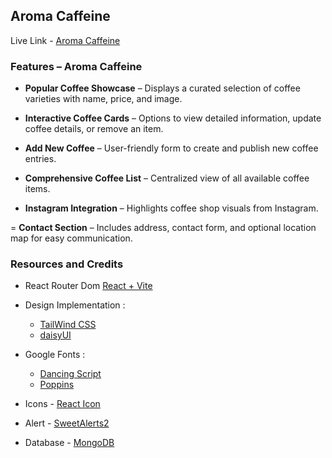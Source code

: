 ## Aroma Caffeine

Live Link - [Aroma Caffeine](https://aroma-caffeine.web.app/)

### Features – Aroma Caffeine

- **Popular Coffee Showcase** – Displays a curated selection of coffee varieties with name, price, and image.

- **Interactive Coffee Cards** – Options to view detailed information, update coffee details, or remove an item.

- **Add New Coffee** – User-friendly form to create and publish new coffee entries.

- **Comprehensive Coffee List** – Centralized view of all available coffee items.

- **Instagram Integration** – Highlights coffee shop visuals from Instagram.

= **Contact Section** – Includes address, contact form, and optional location map for easy communication.

### Resources and Credits

- React Router Dom [React + Vite](https://reactrouter.com/home)
- Design Implementation :

  - [TailWind CSS](https://tailwindcss.com/)
  - [daisyUI](https://daisyui.com/)

- Google Fonts :

  - [Dancing Script](https://fonts.google.com/specimen/Dancing+Script)
  - [Poppins](https://fonts.google.com/specimen/Poppins)

- Icons - [React Icon](https://react-icons.github.io/react-icons/)
- Alert - [SweetAlerts2](https://sweetalert2.github.io/)

- Database - [MongoDB](https://www.mongodb.com/)
